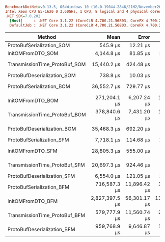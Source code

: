 ``` ini

BenchmarkDotNet=v0.13.5, OS=Windows 10 (10.0.19044.2846/21H2/November2021Update)
Intel Xeon CPU E5-1620 0 3.60GHz, 1 CPU, 8 logical and 4 physical cores
.NET SDK=7.0.202
  [Host]     : .NET Core 3.1.22 (CoreCLR 4.700.21.56803, CoreFX 4.700.21.57101), X64 RyuJIT AVX [AttachedDebugger]
  DefaultJob : .NET Core 3.1.22 (CoreCLR 4.700.21.56803, CoreFX 4.700.21.57101), X64 RyuJIT AVX


```
|                        Method |           Mean |        Error |        StdDev |         Median |
|------------------------------ |---------------:|-------------:|--------------:|---------------:|
|     ProtoBufSerialization_SOM |       545.9 μs |     12.21 μs |      35.80 μs |       539.0 μs |
|             InitOMFromDTO_SOM |     4,144.8 μs |     81.85 μs |     167.21 μs |     4,172.5 μs |
| TransmissionTime_ProtoBuf_SOM |    15,440.2 μs |    424.48 μs |   1,238.24 μs |    15,048.1 μs |
|   ProtoBufDeserialization_SOM |       738.8 μs |     10.03 μs |       8.89 μs |       739.3 μs |
|     ProtoBufSerialization_BOM |    36,552.7 μs |    729.77 μs |   1,601.87 μs |    36,276.6 μs |
|             InitOMFromDTO_BOM |   271,204.1 μs |  6,207.24 μs |  17,200.23 μs |   268,320.8 μs |
| TransmissionTime_ProtoBuf_BOM |   378,840.6 μs |  7,431.20 μs |  13,208.95 μs |   378,697.7 μs |
|   ProtoBufDeserialization_BOM |    35,468.3 μs |    692.20 μs |   1,617.99 μs |    35,625.3 μs |
|     ProtoBufSerialization_SFM |     7,718.1 μs |    114.68 μs |     164.47 μs |     7,664.5 μs |
|             InitOMFromDTO_SFM |    28,805.3 μs |    555.00 μs |   1,146.16 μs |    28,263.5 μs |
| TransmissionTime_ProtoBuf_SFM |    20,697.3 μs |    924.46 μs |   2,696.68 μs |    20,698.0 μs |
|   ProtoBufDeserialization_SFM |     6,554.0 μs |    121.05 μs |     113.23 μs |     6,522.0 μs |
|     ProtoBufSerialization_BFM |   716,587.3 μs | 11,896.42 μs |  12,216.74 μs |   713,333.7 μs |
|             InitOMFromDTO_BFM | 2,827,397.5 μs | 56,301.17 μs | 131,602.17 μs | 2,780,752.9 μs |
| TransmissionTime_ProtoBuf_BFM |   579,777.9 μs | 11,560.74 μs |  26,562.73 μs |   570,413.8 μs |
|   ProtoBufDeserialization_BFM |   959,768.9 μs |  9,646.87 μs |  11,109.35 μs |   958,039.9 μs |
